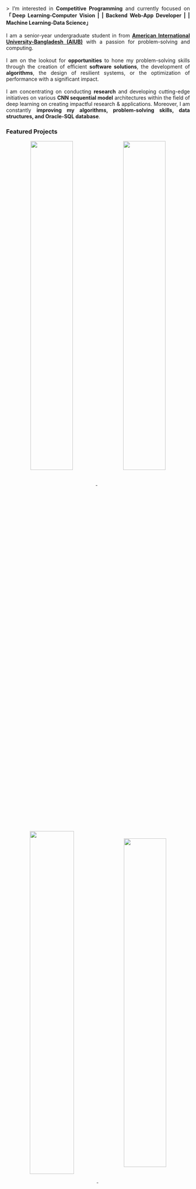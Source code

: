 <!-- https://github.com/MdAliAHnaf/  (Md. Ali Ahnaf) -->
<!-- June 21, 2023 -->
<!-- [![Typing SVG](https://readme-typing-svg.herokuapp.com?font=Poppins&color=929292&size=50&center=true&vCenter=true&width=1000&height=100&lines=Welcome+to+my+Git+Profile+^-^)](https://github.com/MdAliAhnaf) -->

<!-- # &nbsp;👋 Hey there, I'm <a target="_blank" href="https://mdaliahnaf.github.io/"> 
[![Typing SVG](https://readme-typing-svg.herokuapp.com?font=Poppins&color=00ffff&size=22&center=true&vCenter=true&width=138&height=26&lines=Ahnaf+:D)](https://github.com/MdAliAhnaf)</a>  -->

  <!-- <div class="row1">
    <div class="col-md-12 text-center">
      <a class="animate-charcter"> 
          <div class="col-md-12 text-center">
<img src="assets/img/Ai-Animation.gif" alt="Ai-Animation" align="right" > 
</div>
       </a>
    </div>
  </div>
</div> -->
<p align="Justify" id="MdAliAhnaf-title">>
        <!-- Intro -->
       <!-- <samp>  -->
              I’m interested in <b>Competitive Programming</b> and  currently focused on <b>「Deep Learning-Computer Vision | | Backend Web-App Developer | | Machine Learning-Data Science」</b><br></br>
              I am a senior-year undergraduate student in from <a href="https://www.aiub.edu/"><b>American International University-Bangladesh (AIUB)</b></a> with a passion for problem-solving and computing.<br></br>
              I am on the lookout for <b>opportunities</b> to hone my problem-solving skills through the creation of efficient <b>software solutions</b>, the development of <b>algorithms</b>, the design of resilient systems, or the optimization of performance with a significant impact.<br></br>
              I am concentrating on conducting <b>research</b> and developing cutting-edge initiatives on various <b>CNN sequential model</b> architectures within the field of deep learning on creating impactful research & applications. Moreover, I am constantly <b>improving my algorithms, problem-solving skills, data structures, and Oracle-SQL database</b>.
       <!-- <ul>
              <li>I’m interested in <b>Competitive Programming</b> and  currently focused on <b>Deep Learning-Computer Vision | | Backend Web-App Developer | | Machine Learning-Data Science</b></li>
              <li>I am a senior-year undergraduate student in from <a href="https://www.aiub.edu/"><b>American International University-Bangladesh (AIUB)</b></a> with a passion for problem-solving and computing.</li>
              <li>I am on the lookout for <b>opportunities</b> to hone my problem-solving skills through the creation of efficient <b>software solutions</b>, the development of <b>algorithms</b>, the design of resilient systems, or the optimization of performance with a significant impact.</li>
              <li>I am concentrating on conducting <b>research</b> and developing cutting-edge initiatives on various <b>CNN sequential model</b> architectures within the field of deep learning on creating impactful research & applications. Moreover, I am constantly <b>improving my algorithms, problem-solving skills, data structures, and Oracle-SQL database</b>.</li>
       </ul>  -->
       <!-- </samp> -->
        
</p>

<!-- - I’m interested in **Competitive Programming** and  currently focused on **Deep Learning-Computer Vision| Backend Web-App Developer | Machine Learning-Data Science**
- I am a senior-year undergraduate student in from [American International University-Bangladesh (AIUB)](https://www.aiub.edu/) with a passion for problem-solving and computing.<br>
 
- I am on the lookout for **opportunities** to hone my problem-solving skills through the creation of efficient **software solutions**, the development of **algorithms**, the design of resilient systems, or the optimization of performance with a significant impact.<br>
- I am concentrating on conducting **research** and developing cutting-edge initiatives on various **CNN sequential model** architectures within the field of deep learning. Moreover, I am constantly **improving** **my algorithms, problem-solving skills, data structures,** and **Oracle-SQL database**.<br>
- Previously, I played Dota 2 in the eSports scene of Bangladesh, and I played Valorant professionally as an eSports player. <img src="assets/img/valorant-chile-logo.gif" width="35" height="30"> -->

### Featured Projects

<!-- -stats-sigma-five.vercel.app -->
<!-- src="https://github-readme-stats.vercel.app/api/pin/?username=MdAliAhnaf&repo=Razer-Store-Bangladesh&border_color=02D892&bg_color=0D1117&title_color=C9D1D9&text_color=8B949E&icon_color=02D892 -->

<p align="center">
<div width="100%" align="center">
<a href="https://github.com/MdAliAhnaf/Razer-Store-Bangladesh">
<img width='48%' align="center"src="https://github-readme-stats.vercel.app/api/pin/?username=MdAliAhnaf&repo=Razer-Store-Bangladesh&theme=react&border_color=61dafb&border_radius=10" />
</a>
<span>&nbsp;</span>
<a href="https://github.com/MdAliAhnaf/frontal_3-category_face-mask_detection">
<img width='48%' align="center"src="https://github-readme-stats.vercel.app/api/pin/?username=MdAliAhnaf&repo=frontal_3-category_face-mask_detection&theme=react&border_color=61dafb&border_radius=10" />
</a>
</p>
     
<p align="center">
<a href="https://github.com/MdAliAhnaf/Data_Science_R-Lang_ML">
<img width='49%' align="center"src="https://github-readme-stats.vercel.app/api/pin/?username=MdAliAhnaf&repo=Data_Science_R-Lang_ML&theme=react&border_color=61dafb&border_radius=10" />
</a>
<span>&nbsp;</span>
<a href="https://github.com/MdAliAhnaf/Threshold-of-Islam">
<img width='48%' align="center"src="https://github-readme-stats.vercel.app/api/pin/?username=MdAliAhnaf&repo=Threshold-of-Islam&theme=react&border_color=61dafb&border_radius=10" />
</a>
</p>
</br>
<!-- And as a hobby, I love aquatic animals and petting cats. <img src="assets/img/cute-cat.gif" width="40" height="35"> -->

<!-- &nbsp; <a target="_blank" align = "right" href='https://komarev.com/ghpvc/?username=MdAliAhnaf&label=PROFILE+VIEWS&color=blueviolet'> ![](https://komarev.com/ghpvc/?username=MdAliAhnaf&label=PROFILE+VIEWS&color=blueviolet) -->

<!-- Details Section -->
<div align="center">
       <!-- <details align="center"> 
              <summary>&#9776; Feel free to find me on</summary>
              <p align="center">
              <a href="mailto:aliahnaf2012@gmail.com" target="_blank"><img alt="Gmail"
                src="https://img.shields.io/badge/Gmail-D14836?style=for-the-badge&logo=gmail&logoColor=white">
              <br>
       </details> -->
  &#9776; Feel free to find me on 
    <p align="center">
        <br>
        <!-- <p>&#9776; <samp>Do Better, Be Better & Stay Better! </samp></p> -->
        <!-- Social Links -->
        <!-- Mail -->
        <a href="mailto:aliahnaf2012@gmail.com" target="_blank"><img alt="Gmail"
                src="https://img.shields.io/badge/Gmail-D14836?style=for-the-badge&logo=gmail&logoColor=white">
        </a>
        <!-- Linkedin -->
        <a href="https://www.linkedin.com/in/MdAliAhnaf/" target="_blank"><img alt="LinkedIn"
                src="https://img.shields.io/badge/linkedin-%230077B5.svg?style=for-the-badge&logo=linkedin&logoColor=white">
        </a>
        <!-- Twitter -->
        <a href="https://twitter.com/twilightggwp" target="_blank"><img alt="Twitter"
                src="https://img.shields.io/badge/Twitter-%231DA1F2.svg?style=for-the-badge&logo=Twitter&logoColor=white">
        </a>  
        <!-- Youtube -->
        <a href="https://www.youtube.com/channel/UCdykLcNSRzzKSTGov7vViWQ" target="_blank"><img alt="Youtube"
               src="https://img.shields.io/badge/-Youtube-FF0000?style=for-the-badge&logo=Youtube&logoColor=white">
        </a> 
        <a href="https://discordapp.com/users/376360755865583616" target="_blank"><img alt="Discord"
               src="https://img.shields.io/badge/Discord-5865F2?style=for-the-badge&logo=discord&logoColor=white">
        </a>
        <br>
        <a href="https://leetcode.com/MdAliAhnaf/" target="_blank"><img alt="Youtube"
               src="https://img.shields.io/badge/LeetCode-000000?style=for-the-badge&logo=LeetCode&logoColor=#d16c06">
        </a>
        <a href="https://www.hackerrank.com/mdaliahnaf" target="_blank"><img alt="hackerrank"
               src="https://img.shields.io/badge/-hackerrank-00cc00?style=for-the-badge&logo=hackerrank&logoColor=white">
        </a>
        <a href="https://www.kaggle.com/mdaliahnaf" target="_blank"><img alt="Kaggle"
               src="https://img.shields.io/badge/Kaggle-035a7d?style=for-the-badge&logo=kaggle&logoColor=white">
        </a>
        <a href="https://codeforces.com/profile/Md._.Ali._.Ahnaf" target="_blank"><img alt="codeforces"
               src="https://img.shields.io/badge/Codeforces-445f9d?style=for-the-badge&logo=Codeforces&logoColor=white">
        </a>
        <br>
        <a href="https://www.coursera.org/user/c0efcf358f8cb26242c5de2e29ddcd8f" target="_blank"><img alt="Coursera"
               src="https://img.shields.io/badge/Coursera-0056D2?style=for-the-badge&logo=Coursera&logoColor=white">
        </a>
        <a href="https://learn.udacity.com/courses/ud513" target="_blank"><img alt="Udacity"
               src="https://img.shields.io/badge/Udacity-grey?style=for-the-badge&logo=udacity&logoColor=15B8E6">
        </a>
        <a href="hhttps://stackoverflow.com/users/18825803/ahnaf" target="_blank"><img alt="Stack_Overflow"
               src="https://img.shields.io/badge/Stack_Overflow-FE7A16?style=for-the-badge&logo=stack-overflow&logoColor=white">
        </a>
    </p>
</div>
<!-- <samp>
    <p align="center">
        ════ ⋆★⋆ ════
        <br>
        "Godspeed on your coding!👨‍💻"
    </p>
</samp> -->

<!-- <h2 align="left">⚙️Languages & Tools🔧:</h2> -->

## ⚙️Languages & Tools🔧:
<div align="center">
    <p align="center">
        <a href="https://www.python.org/" target="_blank"><img alt="Python"
                src="https://img.shields.io/badge/Python-FFD43B?style=for-the-badge&logo=python&logoColor=blue">
        </a>
        <a href="https://dotnet.microsoft.com/learn/csharp/" target="_blank"><img alt="Csharp"
                src="https://img.shields.io/badge/C%23-239120?style=for-the-badge&logo=c-sharp&logoColor=white">
        </a>
        <a href="https://www.r-project.org/" target="_blank"><img alt=""
                src="https://img.shields.io/badge/R-276DC3?style=for-the-badge&logo=r&logoColor=white">
        </a>
        <a href="https://cplusplus.com/" target="_blank"><img alt=""
                src="https://img.shields.io/badge/C%2B%2B-00599C?style=for-the-badge&logo=c%2B%2B&logoColor=white">
        </a>
        <a href="https://www.oracle.com/database/technologies/appdev/plsql.html" target="_blank"><img alt=""
                src="https://img.shields.io/badge/PLSQL-F80000?style=for-the-badge&logo=oracle&logoColor=black">
        </a>
        <a href="https://img.shields.io/badge/C%2B%2B-00599C?style=for-the-badge&logo=c%2B%2B&logoColor=white" target="_blank"><img alt=""
                src="https://www.cprogramming.com/">
        </a>
        <a href="https://www.tutorialspoint.com/html5/index.htm" target="_blank"><img alt=""
                src="https://img.shields.io/badge/HTML5-E34F26?style=for-the-badge&logo=html5&logoColor=white">
        </a>
        <a href="https://www.css3.com/" target="_blank"><img alt=""
                src="https://img.shields.io/badge/CSS3-1572B6?style=for-the-badge&logo=css3&logoColor=white">
        </a>
        <a href="https://www.json.org/json-en.html" target="_blank"><img alt=""
                src="https://img.shields.io/badge/json-5E5C5C?style=for-the-badge&logo=json&logoColor=white">
        </a>
        <a href="https://www.javascript.com/" target="_blank"><img alt=""
                src="https://img.shields.io/badge/JavaScript-323330?style=for-the-badge&logo=javascript&logoColor=F7DF1E">
        </a>
        <a href="https://www.php.net/" target="_blank"><img alt=""
                src="https://img.shields.io/badge/PHP-777BB4?style=for-the-badge&logo=php&logoColor=white">
        </a>
        <a href="https://www.mysql.com/" target="_blank"><img alt=""
                src="https://img.shields.io/badge/mysql-%2300f.svg?style=for-the-badge&logo=mysql&logoColor=white">
        </a>
        <a href="https://www.java.com/en/" target="_blank"><img alt=""
                src="https://img.shields.io/badge/java-%23ED8B00.svg?style=for-the-badge&logo=openjdk&logoColor=white">
        </a>
        <a href="https://learn.microsoft.com/en-us/windows/terminal/" target="_blank"><img alt=""
                src="https://img.shields.io/badge/Windows%20Terminal-%234D4D4D.svg?style=for-the-badge&logo=windows-terminal&logoColor=white">
        </a>
        <a href="https://learn.microsoft.com/en-us/powershell/" target="_blank"><img alt=""
                src="https://img.shields.io/badge/PowerShell-%235391FE.svg?style=for-the-badge&logo=powershell&logoColor=white">
        </a>
        </a>        
    </p>
</div>
<br>

<!-- [![image](https://img.shields.io/badge/Python-FFD43B?style=for-the-badge&logo=python&logoColor=blue)](https://www.python.org/) 
[![image](https://img.shields.io/badge/C%23-239120?style=for-the-badge&logo=c-sharp&logoColor=white)](https://dotnet.microsoft.com/learn/csharp/)
[![image](https://img.shields.io/badge/R-276DC3?style=for-the-badge&logo=r&logoColor=white)](https://www.r-project.org/) 
[![image](https://img.shields.io/badge/C%2B%2B-00599C?style=for-the-badge&logo=c%2B%2B&logoColor=white)](https://cplusplus.com/) 
[![image](https://img.shields.io/badge/PLSQL-F80000?style=for-the-badge&logo=oracle&logoColor=black)](https://www.oracle.com/database/technologies/appdev/plsql.html)
[![image](https://img.shields.io/badge/C-00599C?style=for-the-badge&logo=c&logoColor=white)](https://www.cprogramming.com/)
[![image](https://img.shields.io/badge/HTML5-E34F26?style=for-the-badge&logo=html5&logoColor=white)](https://www.tutorialspoint.com/html5/index.htm)  
[![image](https://img.shields.io/badge/CSS3-1572B6?style=for-the-badge&logo=css3&logoColor=white)](https://www.css3.com/) 
[![image](https://img.shields.io/badge/json-5E5C5C?style=for-the-badge&logo=json&logoColor=white)](https://www.json.org/json-en.html) 
[![image](https://img.shields.io/badge/JavaScript-323330?style=for-the-badge&logo=javascript&logoColor=F7DF1E)](https://www.javascript.com/) 
[![image](https://img.shields.io/badge/PHP-777BB4?style=for-the-badge&logo=php&logoColor=white)](https://www.php.net/) 
[![image](https://img.shields.io/badge/mysql-%2300f.svg?style=for-the-badge&logo=mysql&logoColor=white)](https://www.mysql.com/) 
[![image](https://img.shields.io/badge/java-%23ED8B00.svg?style=for-the-badge&logo=openjdk&logoColor=white)](https://www.java.com/en/) 
[![image](https://img.shields.io/badge/Windows%20Terminal-%234D4D4D.svg?style=for-the-badge&logo=windows-terminal&logoColor=white)](https://learn.microsoft.com/en-us/windows/terminal/) 
[![image](https://img.shields.io/badge/PowerShell-%235391FE.svg?style=for-the-badge&logo=powershell&logoColor=white)](https://learn.microsoft.com/en-us/powershell/)  -->

<div align="center">
    <p align="center">
        <a href="" target="_blank"><img alt=""
                src="https://img.shields.io/badge/PyTorch-%23EE4C2C.svg?style=for-the-badge&logo=PyTorch&logoColor=white">
        </a>
        <a href="" target="_blank"><img alt=""
                src="https://img.shields.io/badge/TensorFlow-%23FF6F00.svg?style=for-the-badge&logo=TensorFlow&logoColor=white">
        </a>
        <a href="" target="_blank"><img alt=""
                src="https://img.shields.io/badge/numpy-%23013243.svg?style=for-the-badge&logo=numpy&logoColor=white">
        </a>
        <a href="" target="_blank"><img alt=""
                src="https://img.shields.io/badge/pandas-%23150458.svg?style=for-the-badge&logo=pandas&logoColor=white">
        </a>
        <a href="" target="_blank"><img alt=""
                src="https://img.shields.io/badge/scikit--learn-%23F7931E.svg?style=for-the-badge&logo=scikit-learn&logoColor=white">
        </a>
        <a href="" target="_blank"><img alt=""
                src="https://img.shields.io/badge/Matplotlib-%23ffffff.svg?style=for-the-badge&logo=Matplotlib&logoColor=black">
        </a>
        <a href="" target="_blank"><img alt=""
                src="">
        </a>        
    </p>
</div>


<!-- [![image](https://img.shields.io/badge/PyTorch-%23EE4C2C.svg?style=for-the-badge&logo=PyTorch&logoColor=white)]()
[![image](https://img.shields.io/badge/TensorFlow-%23FF6F00.svg?style=for-the-badge&logo=TensorFlow&logoColor=white)]() 
[![image](https://img.shields.io/badge/numpy-%23013243.svg?style=for-the-badge&logo=numpy&logoColor=white)]() 
[![image](https://img.shields.io/badge/pandas-%23150458.svg?style=for-the-badge&logo=pandas&logoColor=white)]() 
[![image](https://img.shields.io/badge/scikit--learn-%23F7931E.svg?style=for-the-badge&logo=scikit-learn&logoColor=white)]() 
[![image](https://img.shields.io/badge/Matplotlib-%23ffffff.svg?style=for-the-badge&logo=Matplotlib&logoColor=black)]()  -->

<br>
<!-- <details> -->
<!-- <summary>  &#9776; Tools & OS</summary> -->
▼ &#9776; Tools & OS
<div align="center">
    <p align="center">
       <br>
        <a href="" target="_blank"><img alt=""
                src="https://img.shields.io/badge/jupyter-%23FA0F00.svg?style=for-the-badge&logo=jupyter&logoColor=white">
        </a> 
        <a href="" target="_blank"><img alt=""
                src="https://img.shields.io/badge/Anaconda-%2344A833.svg?style=for-the-badge&logo=anaconda&logoColor=white">
        </a>
        <a href="" target="_blank"><img alt=""
                src="https://img.shields.io/badge/pycharm-143?style=for-the-badge&logo=pycharm&logoColor=black&color=black&labelColor=green">
        </a>
        <a href="" target="_blank"><img alt=""
                src="https://img.shields.io/badge/opencv-%23white.svg?style=for-the-badge&logo=opencv&logoColor=white">
        </a>
        <a href="" target="_blank"><img alt=""
                src="https://img.shields.io/badge/Visual%20Studio%20Code-0078d7.svg?style=for-the-badge&logo=visual-studio-code&logoColor=white">
        </a>
        <a href="" target="_blank"><img alt=""
                src="https://img.shields.io/badge/Visual%20Studio-5C2D91.svg?style=for-the-badge&logo=visual-studio&logoColor=white">
        </a>
        <a href="https://www.microsoft.com/en-us/sql-server" target="_blank"><img alt=""
                src="https://img.shields.io/badge/Microsoft%20SQL%20Server-CC2927?style=for-the-badge&logo=microsoft%20sql%20server&logoColor=white">
        </a>
        <a href="" target="_blank"><img alt=""
                src="https://img.shields.io/badge/.NET-5C2D91?style=for-the-badge&logo=.net&logoColor=white">
        </a>
        <a href="" target="_blank"><img alt=""
                src="https://img.shields.io/badge/sublime_text-%23575757.svg?style=for-the-badge&logo=sublime-text&logoColor=important">
        </a>
        <a href="" target="_blank"><img alt=""
                src="https://img.shields.io/badge/bootstrap-%238511FA.svg?style=for-the-badge&logo=bootstrap&logoColor=white">
        </a>
        <a href="" target="_blank"><img alt=""
                src="https://img.shields.io/badge/django-%23092E20.svg?style=for-the-badge&logo=django&logoColor=white">
        </a>
        <a href="" target="_blank"><img alt=""
                src="https://img.shields.io/badge/FastAPI-005571?style=for-the-badge&logo=fastapi">
        </a>
        <a href="" target="_blank"><img alt=""
                src="https://img.shields.io/badge/jquery-%230769AD.svg?style=for-the-badge&logo=jquery&logoColor=white">
        </a>
        <a href="" target="_blank"><img alt=""
                src="https://img.shields.io/badge/OpenGL-%23FFFFFF.svg?style=for-the-badge&logo=opengl">
        </a>
        <a href="" target="_blank"><img alt=""
                src="https://img.shields.io/badge/Notepad++-90E59A.svg?style=for-the-badge&logo=notepad%2b%2b&logoColor=black">
        </a>
        <a href="" target="_blank"><img alt=""
                src="https://img.shields.io/badge/apache-%23D42029.svg?style=for-the-badge&logo=apache&logoColor=white">
        </a>
        <br></br>
        <a href="" target="_blank"><img alt=""
                src="https://img.shields.io/badge/Research_Gate-00CCBB.svg?&style=for-the-badge&logo=ResearchGate&logoColor=white">
        </a>
        <a href="" target="_blank"><img alt=""
                src="https://img.shields.io/badge/Google_Scholar-4285F4?style=for-the-badge&logo=google-scholar&logoColor=white">
        </a>
        <a href="" target="_blank"><img alt=""
                src="https://img.shields.io/badge/Academia-fff?style=for-the-badge&logo=academia&logoColor=black">
        </a>
        <a href="" target="_blank"><img alt=""
                src="https://img.shields.io/badge/cisco-%23049fd9.svg?style=for-the-badge&logo=cisco&logoColor=black">
        </a>
        <a href="" target="_blank"><img alt=""
                src="https://img.shields.io/badge/Arduino-00979D?style=for-the-badge&logo=Arduino&logoColor=white">
        </a>  
        <a href="https://www.mathworks.com/" target="_blank"><img alt="" src="https://upload.wikimedia.org/wikipedia/commons/2/21/Matlab_Logo.png" alt="matlab" width="30" height="27"/>
        </a>
        <br></br>
        <a href="" target="_blank"><img alt=""
                src="https://img.shields.io/badge/Linux-FCC624?style=for-the-badge&logo=linux&logoColor=black">
        </a>
        <a href="" target="_blank"><img alt=""
                src="https://img.shields.io/badge/Kali-268BEE?style=for-the-badge&logo=kalilinux&logoColor=white">
        </a>
        <a href="" target="_blank"><img alt=""
                src="https://img.shields.io/badge/Ubuntu-E95420?style=for-the-badge&logo=ubuntu&logoColor=white">
        </a>
        <a href="" target="_blank"><img alt=""
                src="https://img.shields.io/badge/Adobe%20after%20affects-CF96FD?style=for-the-badge&logo=Adobe%20after%20effects&logoColor=393665">
        </a>
        <a href="" target="_blank"><img alt=""
                src="https://img.shields.io/badge/Adobe%20Photoshop-31A8FF?style=for-the-badge&logo=Adobe%20Photoshop&logoColor=black">
        </a>
        <a href="" target="_blank"><img alt=""
                src="https://img.shields.io/badge/Adobe%20Premiere%20Pro-9999FF?style=for-the-badge&logo=Adobe%20Premiere%20Pro&logoColor=whit">
        </a>      
    </p>
</div>


<!-- [![image](https://img.shields.io/badge/jupyter-%23FA0F00.svg?style=for-the-badge&logo=jupyter&logoColor=white)]() 
[![image](https://img.shields.io/badge/Anaconda-%2344A833.svg?style=for-the-badge&logo=anaconda&logoColor=white)]() 
[![image](https://img.shields.io/badge/pycharm-143?style=for-the-badge&logo=pycharm&logoColor=black&color=black&labelColor=green)]() 
[![image](https://img.shields.io/badge/opencv-%23white.svg?style=for-the-badge&logo=opencv&logoColor=white)]() 
[![image](https://img.shields.io/badge/Visual%20Studio%20Code-0078d7.svg?style=for-the-badge&logo=visual-studio-code&logoColor=white)]() 
[![image](https://img.shields.io/badge/Visual%20Studio-5C2D91.svg?style=for-the-badge&logo=visual-studio&logoColor=white)]() 
[![image](https://img.shields.io/badge/Microsoft%20SQL%20Server-CC2927?style=for-the-badge&logo=microsoft%20sql%20server&logoColor=white)](https://www.microsoft.com/en-us/sql-server) 
[![image](https://img.shields.io/badge/.NET-5C2D91?style=for-the-badge&logo=.net&logoColor=white)]() 
[![image](https://img.shields.io/badge/sublime_text-%23575757.svg?style=for-the-badge&logo=sublime-text&logoColor=important)]() 
[![image](https://img.shields.io/badge/bootstrap-%238511FA.svg?style=for-the-badge&logo=bootstrap&logoColor=white)]() 
[![image](https://img.shields.io/badge/django-%23092E20.svg?style=for-the-badge&logo=django&logoColor=white)]() 
[![image](https://img.shields.io/badge/FastAPI-005571?style=for-the-badge&logo=fastapi)]() 
[![image](https://img.shields.io/badge/jquery-%230769AD.svg?style=for-the-badge&logo=jquery&logoColor=white)]() 
[![image](https://img.shields.io/badge/OpenGL-%23FFFFFF.svg?style=for-the-badge&logo=opengl)]() 
[![image](https://img.shields.io/badge/Notepad++-90E59A.svg?style=for-the-badge&logo=notepad%2b%2b&logoColor=black)]() 
[![image](https://img.shields.io/badge/apache-%23D42029.svg?style=for-the-badge&logo=apache&logoColor=white)]()  -->
  
<!-- [![image](https://img.shields.io/badge/Research_Gate-00CCBB.svg?&style=for-the-badge&logo=ResearchGate&logoColor=white)]() 
[![image](https://img.shields.io/badge/Google_Scholar-4285F4?style=for-the-badge&logo=google-scholar&logoColor=white)]() 
[![image](https://img.shields.io/badge/Academia-fff?style=for-the-badge&logo=academia&logoColor=black)]() 
[![image](https://img.shields.io/badge/cisco-%23049fd9.svg?style=for-the-badge&logo=cisco&logoColor=black)]()
[![image](https://img.shields.io/badge/Arduino-00979D?style=for-the-badge&logo=Arduino&logoColor=white)]() 
<a href="https://www.mathworks.com/" target="_blank"> <img src="https://upload.wikimedia.org/wikipedia/commons/2/21/Matlab_Logo.png" alt="matlab" width="30" height="25"/> </a> 
<br> -->

<!-- [![image](https://img.shields.io/badge/Linux-FCC624?style=for-the-badge&logo=linux&logoColor=black)]() 
[![image](https://img.shields.io/badge/Kali-268BEE?style=for-the-badge&logo=kalilinux&logoColor=white)]() 
[![image](https://img.shields.io/badge/Ubuntu-E95420?style=for-the-badge&logo=ubuntu&logoColor=white)]() 
 [![image](https://img.shields.io/badge/Windows%2011-%230079d5.svg?style=for-the-badge&logo=Windows%2011&logoColor=white)]()  
[![image](https://img.shields.io/badge/Adobe%20after%20affects-CF96FD?style=for-the-badge&logo=Adobe%20after%20effects&logoColor=393665)]() 
[![image](https://img.shields.io/badge/Adobe%20Photoshop-31A8FF?style=for-the-badge&logo=Adobe%20Photoshop&logoColor=black)]() 
[![image](https://img.shields.io/badge/Adobe%20Premiere%20Pro-9999FF?style=for-the-badge&logo=Adobe%20Premiere%20Pro&logoColor=white)]()  -->
<!-- </details> -->

<br>
<p align="center">&#9776; Profile Views &#9776;</p>
<p align="center"><img src="https://profile-counter.glitch.me/{MdAliAhnaf}/count.svg" size=5 alt="MdAliAhnaf :: Visitor's Count" /></p>
<!-- # <img src="assets/img/rocket-joypixels.gif" display="block"  width="30" height="30"> &nbsp; Stats and Language Contribution -->
<!-- &nbsp; **Others..** -->

<a href="#MdAliAhnaf-title">
  <img src="https://raw.githubusercontent.com/MdAliAhnaf/github-stats-transparent/output/generated/overview.svg" alt="MdAliAhnaf" align="right" />
</a>

<p align="center">
   <table>
      <tr>
       <th>&nbsp;StatsMy GitHub Stats</th>
       <th>&nbsp;Language Contribution</th>
     </tr>
      <tr>
       <td><img alt="Ahnaf :: Profile Stats" src="https://github-readme-stats.vercel.app/api?username=MdAliAhnaf&show_icons=true&theme=radical" alt="MdAliAhnaf" /> </td>
       <td><img align="left" <img alt="MdAliAhnaf's :: Top Languages]" src="https://cheesits456-readme-stats.vercel.app/api/top-langs?username=MdAliAhnaf&layout=compact&card_width=275&theme=github_dark&langs_count=10&hide=c,meson,makefile,m4&exclude_repo=github-readme-stats,BitJanitor,github-activity-readme,fancy-git,challengeBot" alt="MdAliAhnaf"> </td>

       <img src="https://cheesits456-readme-stats.vercel.app/api/top-langs?username=MdAliAhnaf&layout=compact&card_width=275&theme=github_dark&langs_count=10&hide=c,meson,makefile,m4&exclude_repo=github-readme-stats,BitJanitor,github-activity-readme,fancy-git,challengeBot" alt="MdAliAhnaf's Top Languages" align="right" width="295">
       <!-- <td><img align="left" <img alt="Devorein :: Top Langs]" src="https://github-readme-stats.vercel.app/api/top-langs/?username=mdaliahnaf&layout=compact&show_icons=true&theme=tokyonight" alt="MdAliAhnaf"> </td> -->
     </tr>
     
   </table>
</p>

<!-- # <img src="assets/img/fireflame.gif"  width="27" height="30"> &nbsp;Streak -->
<!-- &nbsp;Streak -->
<!-- [![Ahnaf's GitHub Streak](https://github-readme-streak-stats.herokuapp.com/?user=mdaliahnaf&theme=blood&fire=DD7F1C&background=151515&dates=9f9f9f&border=DD2727)](https://git.io/streak-stats) -->
<!-- <p align='center'>
  <a href="#"><img src="https://github-readme-streak-stats.herokuapp.com/?user=mdaliahnaf&theme=blood&fire=DD7F1C&background=151515&dates=9f9f9f&border=DD2727" width="400"></a>
</p> -->

<!-- <p align='center'>
  Do you like my open source projects? <a href='https://stars.github.com/nominate/'>Nominate me to Github Stars ⭐</a>
</p> -->
